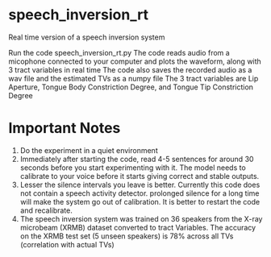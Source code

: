 # speech_inversion_rt
Real time version of a speech inversion system

Run the code speech_inversion_rt.py
The code reads audio from a micophone connected to your computer and plots the waveform, along with 3 tract variables in real time
The code also saves the recorded audio as a wav file and the estimated TVs as a numpy file
The 3 tract variables are Lip Aperture, Tongue Body Constriction Degree, and Tongue Tip Constriction Degree

# Important Notes
1. Do the experiment in a quiet environment
2. Immediately after starting the code, read 4-5 sentences for around 30 seconds before you start experimenting with it. The model needs to calibrate to your voice before it starts giving correct and stable outputs.
3. Lesser the silence intervals you leave is better. Currently this code does not contain a speech activity detector. prolonged silence for a long time will make the system go out of calibration. It is better to restart the code and recalibrate.
4. The speech inversion system was trained on 36 speakers from the X-ray microbeam (XRMB) dataset converted to tract Variables. The accuracy on the XRMB test set (5 unseen speakers) is 78% across all TVs (correlation with actual TVs)

